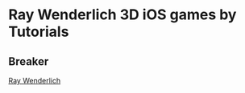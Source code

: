 # Ray Wenderlich 3D iOS games by Tutorials

## Breaker

[Ray Wenderlich](https://www.raywenderlich.com/store/3d-ios-games-by-tutorials)
